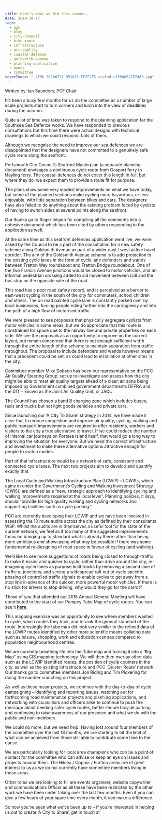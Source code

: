 ```yaml
---

title: Here’s what we did this summer…
date: 2019-10-27
tags:  
  - agm
  - blog
  - city-council
  - bike-route
  - infrastructure
  - air-quality
  - coastal-defence
  - goldsmith-avenue
  - planning-application
  - wands
  - committee
coverImage: "./IMG_20200711_051019-EFFECTS-scaled-e1606062257468.jpg"
---
```


Written by: Ian Saunders, PCF Chair

It’s been a busy few months for us on the committee as a number of large scale projects start to turn corners and lurch into the view of deadlines during the autumn.

Quite a lot of time was taken to respond to the planning application for the Southsea Sea Defence works. We have responded to previous consultations but this time there were actual designs with technical drawings to which we could respond. Lots of them…

Although we recognise the need to improve our sea defences we are disappointed that the designers have not committed to a genuinely safe cycle route along the seafront.

Portsmouth City Council’s Seafront Masterplan (a separate planning document) envisages a continuous cycle route from Gosport ferry to Hayling ferry. The coastal defences do not cover this length in full, but where they do, we expect them to provide a route fit for purpose.

The plans show some very modest improvements on what we have today, but some of the planned sections make cycling more hazardous, or less enjoyable, with little separation between bikes and cars. The designers have also failed to do anything about the existing problem faced by cyclists of having to switch sides at several points along the seafront.

Our thanks go to Roger Inkpen for compiling all the comments into a cohesive document which has been cited by others responding to the application as well.

At the same time as this seafront defences application went live, we were asked by the Council to be a part of the consultation for a new safety scheme along Goldsmith Avenue as part of a wider east / west active travel corridor. The aim of the Goldsmith Avenue scheme is to add protection to the existing cycle lanes in the form of cycle lane defenders and wands between Fratton Way roundabout and Fratton Bridge roundabout. One of the two Francis Avenue junctions would be closed to motor vehicles, and an informal pedestrian crossing added to aid movement between Lidl and the bus stop on the opposite side of the road.

This road has a poor road safety record, and is perceived as a barrier to east-west cycling in the south of the city for commuters, school children and others. The on road painted cycle lane is constantly parked over by local businesses, forcing people riding further into the carriageway and into the path of a high flow of motorised traffic.

We were pleased to see proposals that physically segregate cyclists from motor vehicles in some areas, but we do appreciate that this route is constrained for space due to the railway line and private properties on each side. We see the proposals as an opportunity to improve on the current layout, but remain concerned that there is not enough sufficient width through the entire length of the scheme to maintain separation from traffic throughout. The proposal to include defenders and wands however means that a precedent could be set, as could lead to installation at other sites in the city.

Committee member Mike Dobson has been our representative on the PCC Air Quality Steering Group; set up to investigate and assess how the city might be able to meet air quality targets ahead of a clean air zone being imposed by Government combined government departments DEFRA and the DfT – known as the Joint Air Quality Unit, or JAQU.

The Council has chosen a band B charging zone which includes buses, taxis and trucks but not light goods vehicles and private cars.

Since launching our ‘A City To Share’ strategy in 2014, we have made it clear that to reduce congestion and improve air quality, cycling, walking and public transport improvements are required to offer residents, workers and visitors to the city a true alternative to travel. If we could reduce the number of internal car journeys on Portsea Island itself, that would go a long way to improving the situation for everyone. But we need the correct infrastructure and investment to make these alternative options attractive enough for people to switch modes.

Part of that infrastructure would be a network of safe, consistent and connected cycle lanes. The next two projects aim to develop and quantify exactly that:

The Local Cycle and Walking Infrastructure Plan (LCWIP) – LCWIPs, which came in under the Government’s Cycling and Walking Investment Strategy (CWIS), are defined as a “new, strategic approach to identifying cycling and walking improvements required at the local level”. Planning policies, it says, should “provide for high quality walking and cycling networks and supporting facilities such as cycle parking.”

PCC are currently developing their LCWIP and we have been involved in assessing the 10 route audits across the city as defined by their consultants WSP. Whilst the audits are in themselves a useful tool for the state of the current network, we feel as if too many of the suggested improvements focus on bringing up to standard what is already there rather than being more ambitious and showcasing what may be possible if there was some fundamental re-designing of road space in favour of cycling (and walking).

We’d like to see more suggestions of roads being closed to through-traffic to make it easier and quicker to cycle, rather than drive around the city; re-imagining cycle lanes as purpose built tracks by removing a second lane of traffic at junctions, and seeing a widespread roll-out of cycle specific phasing of controlled traffic signals to enable cycles to get away from a stop line in advance of the quicker, more powerful motor vehicles. If there is no stick for drivers to stop driving, why would they go for the carrot?

Those of you that attended our 2018 Annual General Meeting will have contributed to the start of our Pompey Tube Map of cycle routes. You can see it [**here**](https://www.pompeybug.co.uk/wp-content/uploads/2022/10/PCF-Tube-Map-March-2018.pdf).

This mapping exercise was an opportunity to see where members wanted to cycle, which routes they took, and to rank the general standard of the route. Interestingly the tube map did look very similar to the refined data of the LCWIP routes identified by other more scientific means collating data such as leisure, shopping, work and education centres compared to population neighbourhood centres.

We are currently breathing life into the Tube map and turning it into a ‘Big Map” using GIS mapping technology. We will then then overlay other data such as the LCWIP identified routes, the position of cycle counters in the city, as well as the existing infrastructure and PCC ‘Quieter Route’ network. Our thanks go to committee members Jon Riding and Tim Pickering for doing the number crunching on this project.

As well as these major projects, we continue with the day-to-day of cycle campaigning – identifying and reporting issues, watching out for forthcoming road maintenance projects and planning applications, and networking with councillors and officers alike to continue to push the message about needing safer cycle routes, better secure bicycle parking and continuing to raise awareness of our presence and what we do with the public and non-members.

We could do more, but we need help. Having lost around four members of the committee over the last 18 months, we are starting to hit the limit of what can be achieved from those still able to contribute some time to the cause.

We are particularly looking for local area champions who can be a point of contact for the committee who can advise or keep an eye on issues and projects around them. The Hilsea / Copnor / Fratton areas are of great interest to us as we do not currently have committee members living in those areas.

Other roles we are looking to fill are events organiser, website copywriter and communications Officer as all these have been restricted by the other work we have been under taking over the last few months. Even if you can give a few hours of your spare time every month, it can make a difference.

So now you’ve seen what we’ve been up to – if you’re interested in helping us out to create ‘A City to Share’, get in touch at
